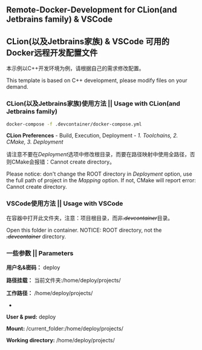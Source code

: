 ## Remote-Docker-Development for CLion(and Jetbrains family) & VSCode

## CLion(以及Jetbrains家族) & VSCode 可用的Docker远程开发配置文件

本示例以C++开发环境为例，请根据自己的需求修改配置。

This template is based on C++ development, please modify files on your demand.

### CLion(以及Jetbrains家族)使用方法 || Usage with CLion(and Jetbrains family)

```bash
docker-compose -f .devcontainer/docker-compose.yml
```

**CLion  Preferences** - Build, Execution, Deployment - *1. Toolchains, 2. CMake, 3. Deployment*

请注意不要在*Deployment*选项中修改根目录，而要在路径映射中使用全路径，否则CMake会报错：Cannot create directory。

Please notice: don't change the ROOT directory in *Deployment* option, use the full path of project in the *Mapping* option. If not, CMake will report error: Cannot create directory.



### VSCode使用方法 || Usage with VSCode

在容器中打开此文件夹，注意：项目根目录，而非~~*.devcontainer*~~目录。

Open this folder in container. NOTICE: ROOT directory, not the  ~~*.devcontainer*~~ directory.



### 一些参数 || Parameters

**用户名&密码：** deploy

**路径挂载：** 当前文件夹:/home/deploy/projects/

**工作路径：** /home/deploy/projects/

-

**User & pwd:** deploy

**Mount:** /current_folder:/home/deploy/projects/

**Working directory:** /home/deploy/projects/







